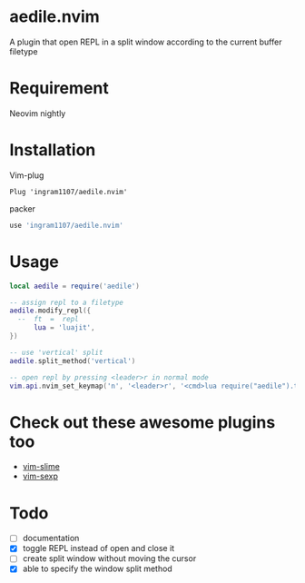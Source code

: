 # aedile.nvim

A plugin that open REPL in a split window according to the current buffer filetype

# Requirement

Neovim nightly

# Installation

Vim-plug

```vimscript
Plug 'ingram1107/aedile.nvim'
```

packer

```lua
use 'ingram1107/aedile.nvim'
```

# Usage

```lua
local aedile = require('aedile')

-- assign repl to a filetype
aedile.modify_repl({
  --  ft  =  repl
      lua = 'luajit',
})

-- use 'vertical' split
aedile.split_method('vertical')

-- open repl by pressing <leader>r in normal mode
vim.api.nvim_set_keymap('n', '<leader>r', '<cmd>lua require("aedile").toggle_repl()<cr>')
```

# Check out these awesome plugins too
- [vim-slime](https://github.com/jpalardy/vim-slime)
- [vim-sexp](https://github.com/guns/vim-sexp)

# Todo
- [ ] documentation
- [X] toggle REPL instead of open and close it
- [ ] create split window without moving the cursor
- [X] able to specify the window split method
